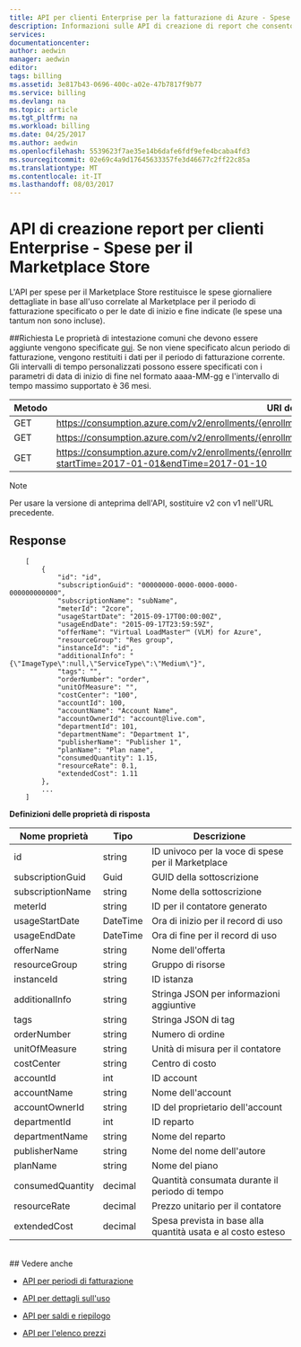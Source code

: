 ```yaml
---
title: API per clienti Enterprise per la fatturazione di Azure - Spese per il Marketplace | Microsoft Docs
description: Informazioni sulle API di creazione di report che consentono ai clienti Enterprise di Azure di estrarre i dati sull'uso a livello di codice.
services: 
documentationcenter: 
author: aedwin
manager: aedwin
editor: 
tags: billing
ms.assetid: 3e817b43-0696-400c-a02e-47b7817f9b77
ms.service: billing
ms.devlang: na
ms.topic: article
ms.tgt_pltfrm: na
ms.workload: billing
ms.date: 04/25/2017
ms.author: aedwin
ms.openlocfilehash: 5539623f7ae35e14b6dafe6fdf9efe4bcaba4fd3
ms.sourcegitcommit: 02e69c4a9d17645633357fe3d46677c2ff22c85a
ms.translationtype: MT
ms.contentlocale: it-IT
ms.lasthandoff: 08/03/2017
---
```

# <a name="reporting-apis-for-enterprise-customers---marketplace-store-charge"></a>API di creazione report per clienti Enterprise - Spese per il Marketplace Store

L'API per spese per il Marketplace Store restituisce le spese giornaliere dettagliate in base all'uso correlate al Marketplace per il periodo di fatturazione specificato o per le date di inizio e fine indicate (le spese una tantum non sono incluse).

##<a name="request"></a>Richiesta 
Le proprietà di intestazione comuni che devono essere aggiunte vengono specificate [qui](billing-enterprise-api.md). Se non viene specificato alcun periodo di fatturazione, vengono restituiti i dati per il periodo di fatturazione corrente. Gli intervalli di tempo personalizzati possono essere specificati con i parametri di data di inizio di fine nel formato aaaa-MM-gg e l'intervallo di tempo massimo supportato è 36 mesi.  

|Metodo | URI della richiesta|
|-|-|
|GET|https://consumption.azure.com/v2/enrollments/{enrollmentNumber}/marketplacecharges|
|GET|https://consumption.azure.com/v2/enrollments/{enrollmentNumber}/billingPeriods/{billingPeriod}/marketplacecharges|
|GET|https://consumption.azure.com/v2/enrollments/{enrollmentNumber}/marketplacechargesbycustomdate?startTime=2017-01-01&endTime=2017-01-10|

> [!Note]
> Per usare la versione di anteprima dell'API, sostituire v2 con v1 nell'URL precedente.
>

## <a name="response"></a>Response
 
    
        [
            {
                "id": "id",
                "subscriptionGuid": "00000000-0000-0000-0000-000000000000",
                "subscriptionName": "subName",
                "meterId": "2core",
                "usageStartDate": "2015-09-17T00:00:00Z",
                "usageEndDate": "2015-09-17T23:59:59Z",
                "offerName": "Virtual LoadMaster™ (VLM) for Azure",
                "resourceGroup": "Res group",
                "instanceId": "id",
                "additionalInfo": "{\"ImageType\":null,\"ServiceType\":\"Medium\"}",
                "tags": "",
                "orderNumber": "order",
                "unitOfMeasure": "",
                "costCenter": "100",
                "accountId": 100,
                "accountName": "Account Name",
                "accountOwnerId": "account@live.com",
                "departmentId": 101,
                "departmentName": "Department 1",
                "publisherName": "Publisher 1",
                "planName": "Plan name",
                "consumedQuantity": 1.15,
                "resourceRate": 0.1,
                "extendedCost": 1.11
            },
            ...
        ]
    

**Definizioni delle proprietà di risposta**

|Nome proprietà| Tipo| Descrizione
|-|-|-|
|id|string|ID univoco per la voce di spese per il Marketplace|
|subscriptionGuid|Guid|GUID della sottoscrizione|
|subscriptionName|string|Nome della sottoscrizione|
|meterId|string|ID per il contatore generato|
|usageStartDate|DateTime|Ora di inizio per il record di uso|
|usageEndDate|DateTime|Ora di fine per il record di uso|
|offerName|string|Nome dell'offerta|
|resourceGroup|string|Gruppo di risorse|
|instanceId|string|ID istanza|
|additionalInfo|string|Stringa JSON per informazioni aggiuntive|
|tags|string|Stringa JSON di tag|
|orderNumber|string|Numero di ordine|
|unitOfMeasure|string|Unità di misura per il contatore|
|costCenter|string|Centro di costo|
|accountId|int|ID account|
|accountName|string |Nome dell'account|
|accountOwnerId|string|ID del proprietario dell'account|
|departmentId|int|ID reparto|
|departmentName|string|Nome del reparto|
|publisherName|string|Nome del nome dell'autore|
|planName|string|Nome del piano|
|consumedQuantity|decimal|Quantità consumata durante il periodo di tempo|
|resourceRate|decimal|Prezzo unitario per il contatore|
|extendedCost|decimal|Spesa prevista in base alla quantità usata e al costo esteso|
<br/>
## <a name="see-also"></a>Vedere anche

* [API per periodi di fatturazione](billing-enterprise-api-billing-periods.md)

* [API per dettagli sull'uso](billing-enterprise-api-usage-detail.md) 

* [API per saldi e riepilogo](billing-enterprise-api-balance-summary.md)

* [API per l'elenco prezzi](billing-enterprise-api-pricesheet.md)